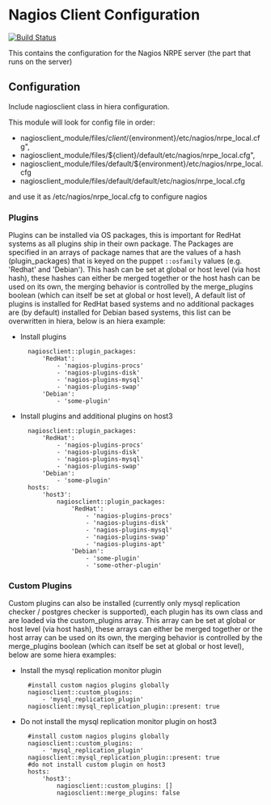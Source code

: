 # Nagios Client Configuration
[![Build Status](https://travis-ci.org/Adaptavist/puppet-nagiosclient.svg?branch=master)](https://travis-ci.org/Adaptavist/puppet-nagiosclient)

This contains the configuration for the Nagios NRPE server (the part that runs on the server)

## Configuration 

Include nagiosclient class in hiera configuration. 

This module will look for config file in order:

* nagiosclient_module/files/${client}/${environment}/etc/nagios/nrpe_local.cfg",
* nagiosclient_module/files/${client}/default/etc/nagios/nrpe_local.cfg",
* nagiosclient_module/files/default/${environment}/etc/nagios/nrpe_local.cfg
* nagiosclient_module/files/default/default/etc/nagios/nrpe_local.cfg

and use it as /etc/nagios/nrpe_local.cfg to configure nagios

### Plugins

Plugins can be installed via OS packages, this is important for RedHat systems as all plugins ship in their own package.
The Packages are specified in an arrays of package names that are the values of a hash (plugin_packages) that is keyed on the puppet `::osfamily` 
values (e.g. 'Redhat' and 'Debian').  This hash can be set at global or host level (via host hash), these hashes can either 
be merged together or the host hash can be used on its own, the merging behavior is controlled by the merge_plugins boolean 
(which can itself be set at global or host level),
A default list of plugins is installed for RedHat based systems and no additional packages are (by default) 
installed for Debian based systems, this list can be overwritten in hiera, below is an hiera example: 

* Install plugins

        nagiosclient::plugin_packages:
            'RedHat':
                - 'nagios-plugins-procs'
                - 'nagios-plugins-disk'
                - 'nagios-plugins-mysql'
                - 'nagios-plugins-swap'
            'Debian':
                - 'some-plugin'

* Install plugins and additional plugins on host3

        nagiosclient::plugin_packages:
            'RedHat':
                - 'nagios-plugins-procs'
                - 'nagios-plugins-disk'
                - 'nagios-plugins-mysql'
                - 'nagios-plugins-swap'
            'Debian':
                - 'some-plugin'
        hosts:
            'host3':
                nagiosclient::plugin_packages:
                    'RedHat':
                        - 'nagios-plugins-procs'
                        - 'nagios-plugins-disk'
                        - 'nagios-plugins-mysql'
                        - 'nagios-plugins-swap'
                        - 'nagios-plugins-apt'
                    'Debian':
                        - 'some-plugin'
                        - 'some-other-plugin'

### Custom Plugins 

Custom plugins can also be installed (currently only mysql replication checker / postgres checker is supported), each plugin has its own class 
and are loaded via the custom_plugins array.  This array can be set at global or host level (via host hash), these arrays can either 
be merged together or the host array can be used on its own, the merging behavior is controlled by the merge_plugins boolean 
(which can itself be set at global or host level), below are some hiera examples: 

* Install the mysql replication monitor plugin

        #install custom nagios plugins globally
        nagiosclient::custom_plugins:
            - 'mysql_replication_plugin'
        nagiosclient::mysql_replication_plugin::present: true
        
* Do not install the mysql replication monitor plugin on host3

        #install custom nagios plugins globally 
        nagiosclient::custom_plugins:
            - 'mysql_replication_plugin'
        nagiosclient::mysql_replication_plugin::present: true
        #do not install custom plugin on host3
        hosts:
            'host3':
                nagiosclient::custom_plugins: []
                nagiosclient::merge_plugins: false

